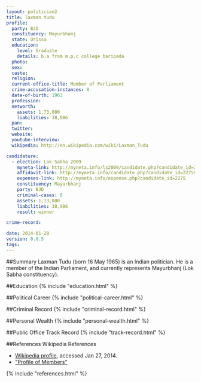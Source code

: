 ```yaml
---
layout: politician2
title: laxman tudu
profile: 
  party: BJD
  constituency: Mayurbhanj
  state: Orissa
  education: 
    level: Graduate
    details: b.a from m.p.c college baripada
  photo: 
  sex: 
  caste: 
  religion: 
  current-office-title: Member of Parliament
  crime-accusation-instances: 0
  date-of-birth: 1963
  profession: 
  networth: 
    assets: 1,73,000
    liabilities: 38,986
  pan: 
  twitter: 
  website: 
  youtube-interview: 
  wikipedia: http://en.wikipedia.com/wiki/Laxman_Tudu

candidature: 
  - election: Lok Sabha 2009
    myneta-link: http://myneta.info/ls2009/candidate.php?candidate_id=2275
    affidavit-link: http://myneta.info/candidate.php?candidate_id=2275&scan=original
    expenses-link: http://myneta.info/expense.php?candidate_id=2275
    constituency: Mayurbhanj 
    party: BJD
    criminal-cases: 0
    assets: 1,73,000
    liabilities: 38,986
    result: winner 

crime-record: 

date: 2014-01-28
version: 0.0.5
tags: 
---
```

##Summary
Laxman Tudu (born 16 May 1965) is an Indian politician. He is a member of the Indian Parliament, and currently represents Mayurbhanj (Lok Sabha constituency).




##Education
{% include "education.html" %}


##Political Career
{% include "political-career.html" %}


##Criminal Record
{% include "criminal-record.html" %}


##Personal Wealth
{% include "personal-wealth.html" %}


##Public Office Track Record
{% include "track-record.html" %}


##References
Wikipedia References
- [Wikipedia profile]({{page.profile.wikipedia}}), accessed Jan 27, 2014.
- ["Profile of Members"][wiki1]

[wiki1]: http://164.100.47.132/LssNew/Members/Biography.aspx?mpsno=4354


{% include "references.html" %}